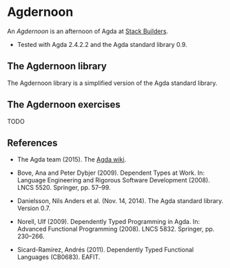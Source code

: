 # Agdernoon

An *Agdernoon* is an afternoon of Agda at
[Stack Builders][stackbuilders].

- Tested with Agda 2.4.2.2 and the Agda standard library 0.9.

## The Agdernoon library

The Agdernoon library is a simplified version of the Agda standard
library.

## The Agdernoon exercises

TODO

## References

- The Agda team (2015). The [Agda wiki][agda].

- Bove, Ana and Peter Dybjer (2009). Dependent Types at Work. In:
  Language Engineering and Rigorous Software Development (2008).
  LNCS 5520. Springer, pp. 57–99.

- Danielsson, Nils Anders et al. (Nov. 14, 2014). The Agda standard
  library. Version 0.7.

- Norell, Ulf (2009). Dependently Typed Programming in Agda. In:
  Advanced Functional Programming (2008). LNCS 5832. Springer, pp.
  230–266.

- Sicard-Ramírez, Andrés (2011). Dependently Typed Functional
  Languages (CB0683). EAFIT.

[agda]: http://wiki.portal.chalmers.se/agda/pmwiki.php
[stackbuilders]: http://www.stackbuilders.com/

